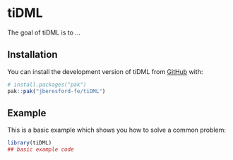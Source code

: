 
# tiDML

<!-- badges: start -->
<!-- badges: end -->

The goal of tiDML is to ...

## Installation

You can install the development version of tiDML from [GitHub](https://github.com/) with:

``` r
# install.packages("pak")
pak::pak("jberesford-fe/tiDML")
```

## Example

This is a basic example which shows you how to solve a common problem:

``` r
library(tiDML)
## basic example code
```


